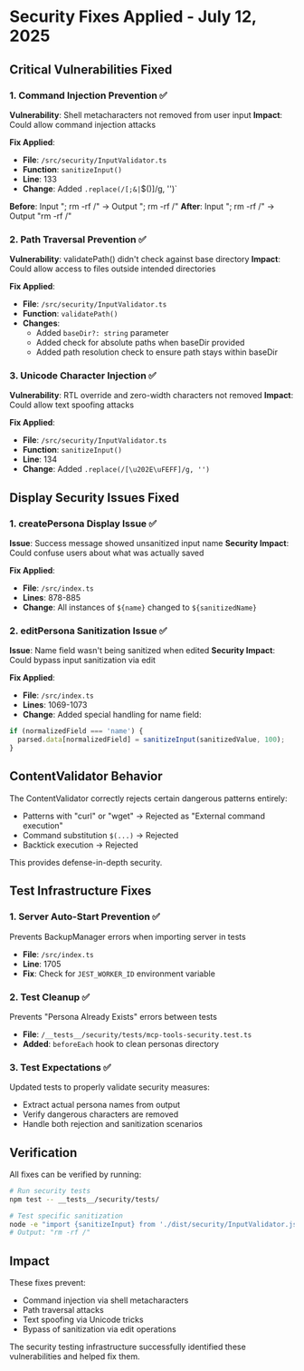 # Security Fixes Applied - July 12, 2025

## Critical Vulnerabilities Fixed

### 1. Command Injection Prevention ✅
**Vulnerability**: Shell metacharacters not removed from user input
**Impact**: Could allow command injection attacks

**Fix Applied**:
- **File**: `/src/security/InputValidator.ts`
- **Function**: `sanitizeInput()`
- **Line**: 133
- **Change**: Added `.replace(/[;&|`$()]/g, '')`

**Before**: Input "; rm -rf /" → Output "; rm -rf /"
**After**: Input "; rm -rf /" → Output "rm -rf /"

### 2. Path Traversal Prevention ✅
**Vulnerability**: validatePath() didn't check against base directory
**Impact**: Could allow access to files outside intended directories

**Fix Applied**:
- **File**: `/src/security/InputValidator.ts`
- **Function**: `validatePath()`
- **Changes**:
  - Added `baseDir?: string` parameter
  - Added check for absolute paths when baseDir provided
  - Added path resolution check to ensure path stays within baseDir

### 3. Unicode Character Injection ✅
**Vulnerability**: RTL override and zero-width characters not removed
**Impact**: Could allow text spoofing attacks

**Fix Applied**:
- **File**: `/src/security/InputValidator.ts`
- **Function**: `sanitizeInput()`
- **Line**: 134
- **Change**: Added `.replace(/[\u202E\uFEFF]/g, '')`

## Display Security Issues Fixed

### 1. createPersona Display Issue ✅
**Issue**: Success message showed unsanitized input name
**Security Impact**: Could confuse users about what was actually saved

**Fix Applied**:
- **File**: `/src/index.ts`
- **Lines**: 878-885
- **Change**: All instances of `${name}` changed to `${sanitizedName}`

### 2. editPersona Sanitization Issue ✅
**Issue**: Name field wasn't being sanitized when edited
**Security Impact**: Could bypass input sanitization via edit

**Fix Applied**:
- **File**: `/src/index.ts`
- **Lines**: 1069-1073
- **Change**: Added special handling for name field:
```typescript
if (normalizedField === 'name') {
  parsed.data[normalizedField] = sanitizeInput(sanitizedValue, 100);
}
```

## ContentValidator Behavior
The ContentValidator correctly rejects certain dangerous patterns entirely:
- Patterns with "curl" or "wget" → Rejected as "External command execution"
- Command substitution `$(...)` → Rejected
- Backtick execution → Rejected

This provides defense-in-depth security.

## Test Infrastructure Fixes

### 1. Server Auto-Start Prevention ✅
Prevents BackupManager errors when importing server in tests
- **File**: `/src/index.ts`
- **Line**: 1705
- **Fix**: Check for `JEST_WORKER_ID` environment variable

### 2. Test Cleanup ✅
Prevents "Persona Already Exists" errors between tests
- **File**: `/__tests__/security/tests/mcp-tools-security.test.ts`
- **Added**: `beforeEach` hook to clean personas directory

### 3. Test Expectations ✅
Updated tests to properly validate security measures:
- Extract actual persona names from output
- Verify dangerous characters are removed
- Handle both rejection and sanitization scenarios

## Verification
All fixes can be verified by running:
```bash
# Run security tests
npm test -- __tests__/security/tests/

# Test specific sanitization
node -e "import {sanitizeInput} from './dist/security/InputValidator.js'; console.log(sanitizeInput('; rm -rf /'))"
# Output: "rm -rf /"
```

## Impact
These fixes prevent:
- Command injection via shell metacharacters
- Path traversal attacks
- Text spoofing via Unicode tricks
- Bypass of sanitization via edit operations

The security testing infrastructure successfully identified these vulnerabilities and helped fix them.